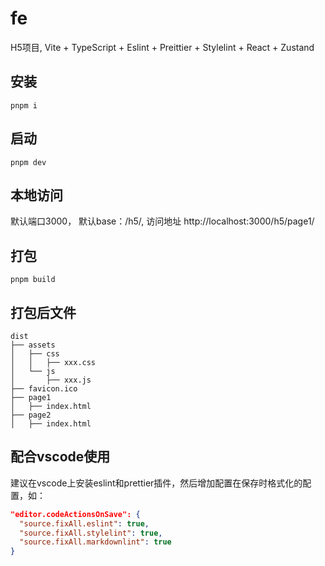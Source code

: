 # fe
H5项目, Vite + TypeScript + Eslint + Preittier + Stylelint + React + Zustand

## 安装
```
pnpm i
```

## 启动
```
pnpm dev
```

## 本地访问
默认端口3000， 默认base：/h5/, 访问地址 http://localhost:3000/h5/page1/

## 打包
```
pnpm build
```

## 打包后文件
```
dist
├── assets
│   ├── css
│   │   ├── xxx.css
│   └── js
│       ├── xxx.js
├── favicon.ico
├── page1
│   ├── index.html
├── page2
│   ├── index.html
```

## 配合vscode使用
建议在vscode上安装eslint和prettier插件，然后增加配置在保存时格式化的配置，如：
```json
"editor.codeActionsOnSave": {
  "source.fixAll.eslint": true,
  "source.fixAll.stylelint": true,
  "source.fixAll.markdownlint": true
}
```
